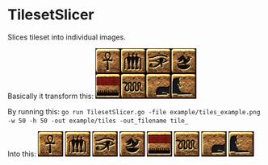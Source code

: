 # TilesetSlicer
Slices tileset into individual images.

Basically it transform this:
![Image with tiles.](https://raw.githubusercontent.com/adam-szymanski/TilesetSlicer/master/example/tiles_example.png "Example tileset")

By running this:
`go run TilesetSlicer.go -file example/tiles_example.png -w 50 -h 50 -out example/tiles -out_filename tile_`

Into this:
![Tile 0](https://raw.githubusercontent.com/adam-szymanski/TilesetSlicer/master/example/tiles/tile_000.png "Tile 0")
![Tile 1](https://raw.githubusercontent.com/adam-szymanski/TilesetSlicer/master/example/tiles/tile_001.png "Tile 1")
![Tile 2](https://raw.githubusercontent.com/adam-szymanski/TilesetSlicer/master/example/tiles/tile_002.png "Tile 2")
![Tile 3](https://raw.githubusercontent.com/adam-szymanski/TilesetSlicer/master/example/tiles/tile_003.png "Tile 3")
![Tile 4](https://raw.githubusercontent.com/adam-szymanski/TilesetSlicer/master/example/tiles/tile_004.png "Tile 4")
![Tile 5](https://raw.githubusercontent.com/adam-szymanski/TilesetSlicer/master/example/tiles/tile_005.png "Tile 5")
![Tile 6](https://raw.githubusercontent.com/adam-szymanski/TilesetSlicer/master/example/tiles/tile_006.png "Tile 6")
![Tile 7](https://raw.githubusercontent.com/adam-szymanski/TilesetSlicer/master/example/tiles/tile_007.png "Tile 7")